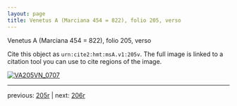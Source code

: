 ```yaml
---
layout: page
title: Venetus A (Marciana 454 = 822), folio 205, verso
---
```


Venetus A (Marciana 454 = 822), folio 205, verso

Cite this object as `urn:cite2:hmt:msA.v1:205v`.  The full image is linked to a citation tool you can use to cite regions of the image.

[![VA205VN_0707](http://www.homermultitext.org/iipsrv?IIIF=/project/homer/pyramidal/deepzoom/hmt/vaimg/2017a/VA205VN_0707.tif/full/800,/0/default.jpg)](http://www.homermultitext.org/ict2/?urn=urn:cite2:hmt:vaimg.2017a:VA205VN_0707) 

---

previous:  [205r](../205r/) | next: [206r](../206r/)